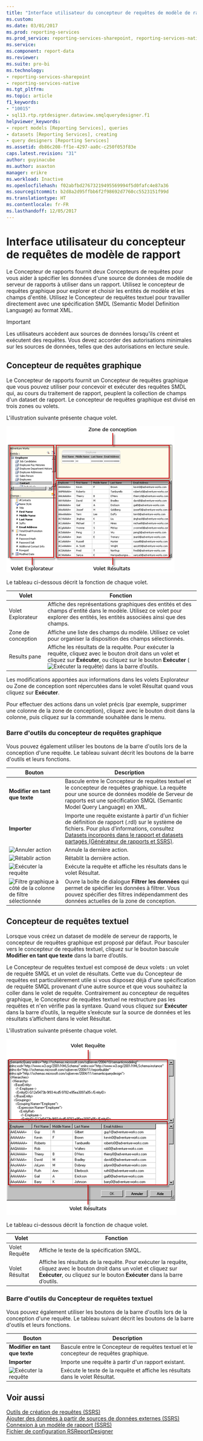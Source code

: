 ```yaml
---
title: "Interface utilisateur du concepteur de requêtes de modèle de rapport | Microsoft Docs"
ms.custom: 
ms.date: 03/01/2017
ms.prod: reporting-services
ms.prod_service: reporting-services-sharepoint, reporting-services-native
ms.service: 
ms.component: report-data
ms.reviewer: 
ms.suite: pro-bi
ms.technology:
- reporting-services-sharepoint
- reporting-services-native
ms.tgt_pltfrm: 
ms.topic: article
f1_keywords:
- "10015"
- sql13.rtp.rptdesigner.dataview.smqlquerydesigner.f1
helpviewer_keywords:
- report models [Reporting Services], queries
- datasets [Reporting Services], creating
- query designers [Reporting Services]
ms.assetid: db86c208-ff1e-4297-aa0c-c250f053f83e
caps.latest.revision: "31"
author: guyinacube
ms.author: asaxton
manager: erikre
ms.workload: Inactive
ms.openlocfilehash: f02abfbd27673219495569994f5d0fafc4e87a36
ms.sourcegitcommit: b2d8a2d95ffbb6f2f98692d7760cc5523151f99d
ms.translationtype: HT
ms.contentlocale: fr-FR
ms.lasthandoff: 12/05/2017
---
```

# <a name="report-model-query-designer-user-interface"></a>Interface utilisateur du concepteur de requêtes de modèle de rapport
  Le Concepteur de rapports fournit deux Concepteurs de requêtes pour vous aider à spécifier les données d'une source de données de modèle de serveur de rapports à utiliser dans un rapport. Utilisez le concepteur de requêtes graphique pour explorer et choisir les entités de modèle et les champs d'entité. Utilisez le Concepteur de requêtes textuel pour travailler directement avec une spécification SMDL (Semantic Model Definition Language) au format XML.  
  
> [!IMPORTANT]  
>  Les utilisateurs accèdent aux sources de données lorsqu'ils créent et exécutent des requêtes. Vous devez accorder des autorisations minimales sur les sources de données, telles que des autorisations en lecture seule.  
  
## <a name="graphical-query-designer"></a>Concepteur de requêtes graphique  
 Le Concepteur de rapports fournit un Concepteur de requêtes graphique que vous pouvez utiliser pour concevoir et exécuter des requêtes SMDL qui, au cours du traitement de rapport, peuplent la collection de champs d'un dataset de rapport. Le concepteur de requêtes graphique est divisé en trois zones ou volets.  
  
 L'illustration suivante présente chaque volet.  
  
 ![Interface utilisateur du Concepteur de requêtes SMDL](../../reporting-services/report-data/media/rsqd-dsawmodel-smql.gif "Interface utilisateur du Concepteur de requêtes SMDL")  
  
 Le tableau ci-dessous décrit la fonction de chaque volet.  
  
|Volet|Fonction|  
|----------|--------------|  
|Volet Explorateur|Affiche des représentations graphiques des entités et des champs d'entité dans le modèle. Utilisez ce volet pour explorer des entités, les entités associées ainsi que des champs.|  
|Zone de conception|Affiche une liste des champs du modèle. Utilisez ce volet pour organiser la disposition des champs sélectionnés.|  
|Results pane|Affiche les résultats de la requête. Pour exécuter la requête, cliquez avec le bouton droit dans un volet et cliquez sur **Exécuter**, ou cliquez sur le bouton **Exécuter** (![Exécuter la requête](../../reporting-services/report-data/media/rsqdicon-run.gif "Exécuter la requête")) dans la barre d’outils.|  
  
 Les modifications apportées aux informations dans les volets Explorateur ou Zone de conception sont répercutées dans le volet Résultat quand vous cliquez sur **Exécuter**.  
  
 Pour effectuer des actions dans un volet précis (par exemple, supprimer une colonne de la zone de conception), cliquez avec le bouton droit dans la colonne, puis cliquez sur la commande souhaitée dans le menu.  
  
### <a name="graphical-query-designer-toolbar"></a>Barre d'outils du concepteur de requêtes graphique  
 Vous pouvez également utiliser les boutons de la barre d'outils lors de la conception d'une requête. Le tableau suivant décrit les boutons de la barre d'outils et leurs fonctions.  
  
|Bouton|Description|  
|------------|-----------------|  
|**Modifier en tant que texte**|Bascule entre le Concepteur de requêtes textuel et le concepteur de requêtes graphique. La requête pour une source de données modèle de Serveur de rapports est une spécification SMQL (Semantic Model Query Language) en XML.|  
|**Importer**|Importe une requête existante à partir d'un fichier de définition de rapport (.rdl) sur le système de fichiers. Pour plus d’informations, consultez [Datasets incorporés dans le rapport et datasets partagés &#40;Générateur de rapports et SSRS&#41;](../../reporting-services/report-data/report-embedded-datasets-and-shared-datasets-report-builder-and-ssrs.md).|  
|![Annuler action](../../reporting-services/report-data/media/rsqdicon-undo.gif "Annuler action")|Annule la dernière action.|  
|![Rétablir action](../../reporting-services/report-data/media/rsqdicon-redo.gif "Rétablir action")|Rétablit la dernière action.|  
|![Exécuter la requête](../../reporting-services/report-data/media/rsqdicon-run.gif "Exécuter la requête")|Exécute la requête et affiche les résultats dans le volet Résultat.|  
|![Filtre graphique à côté de la colonne de filtre sélectionnée](../../reporting-services/report-data/media/rsqdicon-filter.gif "Filtre graphique à côté de la colonne de filtre sélectionnée")|Ouvre la boîte de dialogue **Filtrer les données** qui permet de spécifier les données à filtrer. Vous pouvez spécifier des filtres indépendamment des données actuelles de la zone de conception.|  
  
## <a name="text-based-query-designer"></a>Concepteur de requêtes textuel  
 Lorsque vous créez un dataset de modèle de serveur de rapports, le concepteur de requêtes graphique est proposé par défaut. Pour basculer vers le concepteur de requêtes textuel, cliquez sur le bouton bascule **Modifier en tant que texte** dans la barre d’outils.  
  
 Le Concepteur de requêtes textuel est composé de deux volets : un volet de requête SMQL et un volet de résultats. Cette vue du Concepteur de requêtes est particulièrement utile si vous disposez déjà d'une spécification de requête SMQL provenant d'une autre source et que vous souhaitez la coller dans le volet de requête. Contrairement au concepteur de requêtes graphique, le Concepteur de requêtes textuel ne restructure pas les requêtes et n'en vérifie pas la syntaxe. Quand vous cliquez sur **Exécuter** dans la barre d’outils, la requête s’exécute sur la source de données et les résultats s’affichent dans le volet Résultat.  
  
 L'illustration suivante présente chaque volet.  
  
 ![Concepteur de requêtes SMDL générique](../../reporting-services/report-data/media/rsqd-dsawmodel-smql-generic.gif "Concepteur de requêtes SMDL générique")  
  
 Le tableau ci-dessous décrit la fonction de chaque volet.  
  
|Volet|Fonction|  
|----------|--------------|  
|Volet Requête|Affiche le texte de la spécification SMQL.|  
|Volet Résultat|Affiche les résultats de la requête. Pour exécuter la requête, cliquez avec le bouton droit dans un volet et cliquez sur **Exécuter**, ou cliquez sur le bouton **Exécuter** dans la barre d’outils.|  
  
### <a name="text-based-query-designer-toolbar"></a>Barre d'outils du Concepteur de requêtes textuel  
 Vous pouvez également utiliser les boutons de la barre d'outils lors de la conception d'une requête. Le tableau suivant décrit les boutons de la barre d'outils et leurs fonctions.  
  
|Bouton|Description|  
|------------|-----------------|  
|**Modifier en tant que texte**|Bascule entre le Concepteur de requêtes textuel et le concepteur de requêtes graphique.|  
|**Importer**|Importe une requête à partir d'un rapport existant.|  
|![Exécuter la requête](../../reporting-services/report-data/media/rsqdicon-run.gif "Exécuter la requête")|Exécute le texte de la requête et affiche les résultats dans le volet Résultat.|  
  
## <a name="see-also"></a>Voir aussi  
 [Outils de création de requêtes &#40;SSRS&#41;](../../reporting-services/report-data/query-design-tools-ssrs.md)   
 [Ajouter des données à partir de sources de données externes &#40;SSRS&#41;](../../reporting-services/report-data/add-data-from-external-data-sources-ssrs.md)   
 [Connexion à un modèle de rapport &#40;SSRS&#41;](../../reporting-services/report-data/report-model-connection-ssrs.md)   
 [Fichier de configuration RSReportDesigner](../../reporting-services/report-server/rsreportdesigner-configuration-file.md)  
  
  
